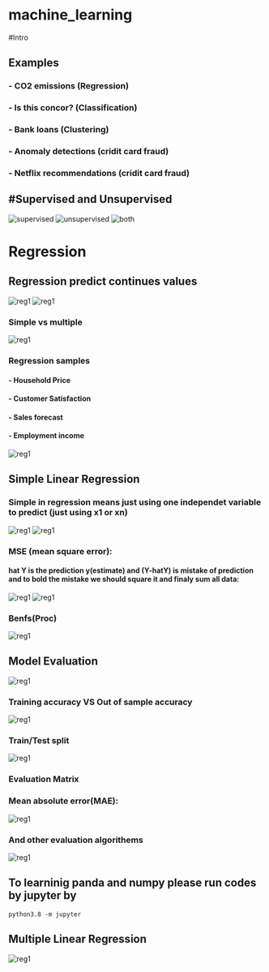 # machine_learning

#Intro
## Examples
### - CO2 emissions (Regression)
### - Is this concor? (Classification)
### - Bank loans (Clustering)
### - Anomaly detections (cridit card fraud)
### - Netflix recommendations (cridit card fraud)


## #Supervised and Unsupervised
![supervised](/pictures/1.png)
![unsupervised](/pictures/2.png)
![both](/pictures/3.png)

# Regression
## Regression predict continues values
![reg1](/pictures/4.png)
![reg1](/pictures/5.png)
### Simple vs multiple
![reg1](/pictures/6.png)
### Regression samples
#### - Household Price
#### - Customer Satisfaction
#### - Sales forecast
#### - Employment income

![reg1](/pictures/7.png)

## Simple Linear Regression
### Simple in regression means just using one independet variable to predict (just using x1 or xn)
![reg1](/pictures/8.png)
![reg1](/pictures/9.png)

### MSE (mean square error):
#### hat Y is the prediction y(estimate) and (Y-hatY) is mistake of prediction and to bold the mistake we should square it and finaly sum all data:

![reg1](/pictures/10.png)
![reg1](/pictures/11.png)

### Benfs(Proc)
![reg1](/pictures/12.png)

## Model Evaluation
![reg1](/pictures/13.png)

### Training accuracy VS Out of sample accuracy

![reg1](/pictures/14.png)
### Train/Test split
![reg1](/pictures/15.png)
### Evaluation Matrix
### Mean absolute error(MAE): 
![reg1](/pictures/17.png)
### And other evaluation algorithems
![reg1](/pictures/19.png)

## To learninig panda and numpy please run codes by jupyter by
```
python3.8 -m jupyter
```

## Multiple Linear Regression
![reg1](/pictures/20.png)

